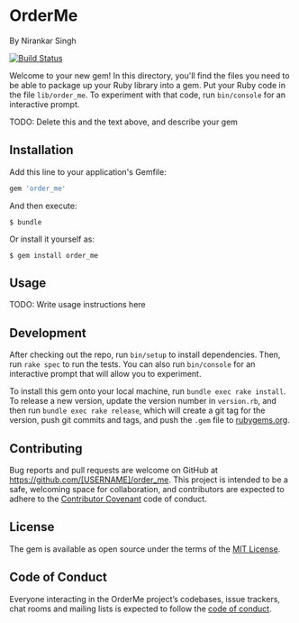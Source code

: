 # OrderMe
By Nirankar Singh

[![Build Status](https://travis-ci.org/niri4/order_me.svg?branch=master)](https://travis-ci.org/niri4/order_me)

Welcome to your new gem! In this directory, you'll find the files you need to be able to package up your Ruby library into a gem. Put your Ruby code in the file `lib/order_me`. To experiment with that code, run `bin/console` for an interactive prompt.

TODO: Delete this and the text above, and describe your gem

## Installation

Add this line to your application's Gemfile:

```ruby
gem 'order_me'
```

And then execute:

    $ bundle

Or install it yourself as:

    $ gem install order_me

## Usage

TODO: Write usage instructions here

## Development

After checking out the repo, run `bin/setup` to install dependencies. Then, run `rake spec` to run the tests. You can also run `bin/console` for an interactive prompt that will allow you to experiment.

To install this gem onto your local machine, run `bundle exec rake install`. To release a new version, update the version number in `version.rb`, and then run `bundle exec rake release`, which will create a git tag for the version, push git commits and tags, and push the `.gem` file to [rubygems.org](https://rubygems.org).

## Contributing

Bug reports and pull requests are welcome on GitHub at https://github.com/[USERNAME]/order_me. This project is intended to be a safe, welcoming space for collaboration, and contributors are expected to adhere to the [Contributor Covenant](http://contributor-covenant.org) code of conduct.

## License

The gem is available as open source under the terms of the [MIT License](https://opensource.org/licenses/MIT).

## Code of Conduct

Everyone interacting in the OrderMe project’s codebases, issue trackers, chat rooms and mailing lists is expected to follow the [code of conduct](https://github.com/[USERNAME]/order_me/blob/master/CODE_OF_CONDUCT.md).

